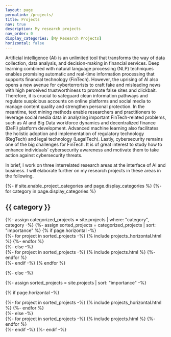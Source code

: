 ```yaml
---
layout: page
permalink: /projects/
title: Projects
nav: true
description: My research projects
nav_order: 0
display_categories: [My Research Projects]
horizontal: false
---
```


Artificial intelligence (AI) is an unlimited tool that transforms the way of data collection, data analysis, and decision-making in financial services. Deep learning combined with natural language processing (NLP) techniques enables promising automatic and real-time information processing that supports financial technology (FinTech). However, the uprising of AI also opens a new avenue for cyberterrorists to craft fake and misleading news with high perceived trustworthiness to promote false sites and clickbait. Therefore, it is crucial to safeguard clean information pathways and regulate suspicious accounts on online platforms and social media to manage content quality and strengthen personal protection. In the meantime, text mining methods enable researchers and practitioners to leverage social media data in analyzing important FinTech-related problems, such as AI and Big Data workforce dynamics and decentralized finance (DeFi) platform development. Advanced machine learning also facilitates the holistic adoption and implementation of regulatory technology (RegTech) and legal technology (LegalTech). Lastly, cybersecurity remains one of the big challenges for FinTech. It is of great interest to study how to enhance individuals’ cybersecurity awareness and motivate them to take action against cybersecurity threats.

In brief, I work on three interrelated research areas at the interface of AI and business. I will elaborate further on my research projects in these areas in the following.


<!-- pages/projects.md -->
<div class="projects">
{%- if site.enable_project_categories and page.display_categories %}
  <!-- Display categorized projects -->
  {%- for category in page.display_categories %}
  <h2 class="category">{{ category }}</h2>
  {%- assign categorized_projects = site.projects | where: "category", category -%}
  {%- assign sorted_projects = categorized_projects | sort: "importance" %}
  <!-- Generate cards for each project -->
  {% if page.horizontal -%}
  <div class="container">
    <div class="row row-cols-2">
    {%- for project in sorted_projects -%}
      {% include projects_horizontal.html %}
    {%- endfor %}
    </div>
  </div>
  {%- else -%}
  <div class="grid">
    {%- for project in sorted_projects -%}
      {% include projects.html %}
    {%- endfor %}
  </div>
  {%- endif -%}
  {% endfor %}

{%- else -%}
<!-- Display projects without categories -->
  {%- assign sorted_projects = site.projects | sort: "importance" -%}
  <!-- Generate cards for each project -->
  {% if page.horizontal -%}
  <div class="container">
    <div class="row row-cols-2">
    {%- for project in sorted_projects -%}
      {% include projects_horizontal.html %}
    {%- endfor %}
    </div>
  </div>
  {%- else -%}
  <div class="grid">
    {%- for project in sorted_projects -%}
      {% include projects.html %}
    {%- endfor %}
  </div>
  {%- endif -%}
{%- endif -%}
</div>